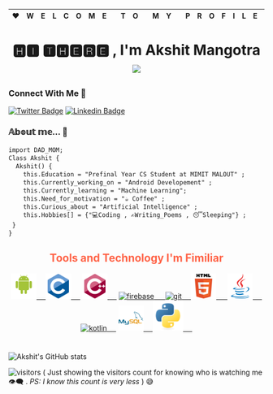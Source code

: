 |♥  |**W**|**E**|**L**|**C**|**O**|**M**|**E**|   |**T**|**O**|   |**M**|**Y**|   |**P**|**R**|**O**|**F**|**I**|**L**|**E**| ♥  |
|---| --- | --- | --- | --- | --- | --- | --- |---| --- | --- |---| --- | --- |---| --- | --- | --- | --- | --- | --- | --- |---|

<h1 align=center> 🅷🅸 🆃🅷🅴🆁🅴 , I'm Akshit Mangotra <img src="https://github.com/TheDudeThatCode/TheDudeThatCode/blob/master/Assets/Hi.gif" width="26px"></h1>

<h3 align="left"> Connect With Me 💬</h3>

[![Twitter Badge](https://img.shields.io/badge/-@AkshitMangotra-1ca0f1?style=flat-square&labelColor=1ca0f1&logo=twitter&logoColor=white&link=https://twitter.com/AkshitMangotra)](https://twitter.com/AkshitMangotra) 
[![Linkedin Badge](https://img.shields.io/badge/-AkshitMangotra-blue?style=flat-square&logo=Linkedin&logoColor=white&link=https://www.linkedin.com/in/akshit-mangotra/)](https://www.linkedin.com/in/akshit-mangotra/)
<br />

<p align="left">
  
### 𝔸𝕓𝕠𝕦𝕥 𝕞𝕖... 👨 
``` 
import DAD_MOM;
Class Akshit {
  Akshit() {
    this.Education = "Prefinal Year CS Student at MIMIT MALOUT" ;
    this.Currently_working_on = "Android Developement" ;
    this.Currently_learning = "Machine Learning";
    this.Need_for_motivation = "☕ Coffee" ;
    this.Curious_about = "Artificial Intelligence" ;
    this.Hobbies[] = {"💻Coding , ✍️Writing_Poems , 😴Sleeping"} ;
 }
}
```

</p>
<h2 style="color:Tomato;" align =center> Tools and Technology I'm Fimiliar </h2>
<p align="center">
<a href="https://developer.android.com" target="_blank"> <img src="https://raw.githubusercontent.com/devicons/devicon/master/icons/android/android-original-wordmark.svg" alt="android" width="50" height="50" />&emsp;  </a> 
<a href="https://www.cprogramming.com/" target="_blank"> <img src="https://raw.githubusercontent.com/devicons/devicon/master/icons/c/c-original.svg" alt="c" width="50" height="50"/> &emsp;</a> 
<a href="https://www.w3schools.com/cpp/" target="_blank"> <img src="https://raw.githubusercontent.com/devicons/devicon/master/icons/cplusplus/cplusplus-original.svg" alt="cplusplus" width="50" height="50"/> &emsp;</a> 
<a href="https://firebase.google.com/" target="_blank"> <img src="https://www.vectorlogo.zone/logos/firebase/firebase-icon.svg" alt="firebase" width="50" height="50"/> 
  &emsp; </a> 
<a href="https://git-scm.com/" target="_blank"> <img src="https://www.vectorlogo.zone/logos/git-scm/git-scm-icon.svg" alt="git" width="50" height="50"/>&emsp; </a> 
<a href="https://www.w3.org/html/" target="_blank"> <img src="https://raw.githubusercontent.com/devicons/devicon/master/icons/html5/html5-original-wordmark.svg" alt="html5" width="50" height="50"/> &emsp; </a> 
<a href="https://www.java.com" target="_blank"> <img src="https://raw.githubusercontent.com/devicons/devicon/master/icons/java/java-original.svg" alt="java" width="50" height="50"/> &emsp; </a> 
<a href="https://kotlinlang.org" target="_blank"> <img src="https://www.vectorlogo.zone/logos/kotlinlang/kotlinlang-icon.svg" alt="kotlin" width="50" height="50"/> &emsp;</a> 
<a href="https://www.mysql.com/" target="_blank"> <img src="https://raw.githubusercontent.com/devicons/devicon/master/icons/mysql/mysql-original-wordmark.svg" alt="mysql" width="50" height="50"/>&emsp; </a>
<a href="https://www.python.org" target="_blank"> <img src="https://raw.githubusercontent.com/devicons/devicon/master/icons/python/python-original.svg" alt="python" width="60" height="60"/> &emsp; </a> <h1> </h1>
</p>


<!--
**Akshit6828/Akshit6828** is a ✨ _special_ ✨ repository because its `README.md` (this file) appears on your GitHub profile.
### Technologies & Frameworks I have worked with : 
Here are some ideas to get you started:
-  👨‍ 🎓 I'm a Prefinal Year Computer Science Student at Malout Institution of Management and Information Technology
- 🔭 I’m currently working on Android Development
- 🌱 I’m currently learning Google Cloud
- ❤  I need ~~Motivation.~~ Coffee ✅ to keep me working

|N   |I   |C  |K   |   |   |   |   |   |   |
|--- |--- |---|--- |---|---|---|---|---|---|

style="border:orange; border-width:5px; border-style:solid;"
My hands are comfortable typing in :   
| **Python** | **C/C++** | **JAVA** | **Kotlin** |
| :---------:| :--------:| :-------:| :---------:|
<img align="left" alt="visitors" src="https://akshit6828.github.io/LinkedIn-Profile-Batch/"/>

- 🔭 I’m currently working on ...
- 🌱 I’m currently learning ...
- 👯 I’m looking to collaborate on ...
- 🤔 I’m looking for help with ...
- 💬 Ask me about ...
- 📫 How to reach me: ...
- 😄 Pronouns: ...
- ⚡ Fun fact: ...

-->
![Akshit's GitHub stats](https://github-readme-stats.vercel.app/api?username=Akshit6828&show_icons=true&theme=react&border_radius=20)

![visitors](https://visitor-badge.laobi.icu/badge?page_id=Akshit6828.Akshit6828) ( Just showing the visitors count for knowing who is watching me 👁️‍🗨️ . *PS: I know this count is very less* ) 😅

